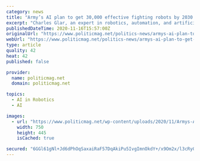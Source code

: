 ```yaml
---
category: news
title: "Army’s AI plan to get 30,000 effective fighting robots by 2030 ‘deluded’ | UK | News (Reports)"
excerpt: "Charles Glar, an expert in robotics, automation, and artificial intelligence, said the UK needs to quadruple its defence spending to have “any hope” of achieving its goal. He spoke after the UK’s most senior military commander,"
publishedDateTime: 2020-11-16T15:57:00Z
originalUrl: "https://www.politicmag.net/politics-news/armys-ai-plan-to-get-30000-effective-fighting-robots-by-2030-deluded-uk-news-reports-22030-2020/"
webUrl: "https://www.politicmag.net/politics-news/armys-ai-plan-to-get-30000-effective-fighting-robots-by-2030-deluded-uk-news-reports-22030-2020/"
type: article
quality: 42
heat: 42
published: false

provider:
  name: politicmag.net
  domain: politicmag.net

topics:
  - AI in Robotics
  - AI

images:
  - url: "https://www.politicmag.net/wp-content/uploads/2020/11/Armys-AI-plan-to-get-30000-effective-fighting-robots-by-2030-‘deluded-UK-News-Reports.jpg"
    width: 750
    height: 445
    isCached: true

secured: "6GGl61gNl+Jd6dPhOqSaxaiRaF57DqAkiPu5IvgImnOkdY+/x9Om2x/l3cRy0bOlKMchF8GaUAcr+2CCAolvVp9byNjgZC3Bv6v9/Fw4I3C2wUBvZxYvlrIOHLwBMwAa0P5rBKKmh9rFphPXpzrPSi2wW9h33jh8qMlAVIIMuKGvSOMMGhdlUUnsyGFaUAz4w3prrCXDZFaiQuvm10xnKZMAZP8CQ6JRY+iivv0JYJqHAjtwd0teud/oSAiGgxWgF5aBWiXy8dgvGCBhTYDPNSv56DFuHjlvcJKJ0ecKrKkAwqRUZw8C2SRayMqtRD7cO4lJYSeEM6e1xPnQD3zmIo8Mn6YZruTZm5noHzU2910=;lSkfJJH0scp9BbnWpZ9n/w=="
---
```


